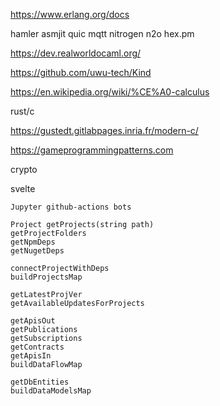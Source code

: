 

https://www.erlang.org/docs

hamler asmjit quic mqtt nitrogen n2o hex.pm

https://dev.realworldocaml.org/

https://github.com/uwu-tech/Kind

https://en.wikipedia.org/wiki/%CE%A0-calculus

rust/c

https://gustedt.gitlabpages.inria.fr/modern-c/

https://gameprogrammingpatterns.com

crypto

svelte

```
Jupyter github-actions bots

Project getProjects(string path)
getProjectFolders
getNpmDeps
getNugetDeps

connectProjectWithDeps
buildProjectsMap

getLatestProjVer
getAvailableUpdatesForProjects

getApisOut
getPublications
getSubscriptions
getContracts
getApisIn
buildDataFlowMap

getDbEntities
buildDataModelsMap
```
